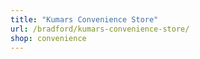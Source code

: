 ```yaml
---
title: "Kumars Convenience Store"
url: /bradford/kumars-convenience-store/
shop: convenience
---
```

